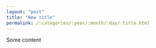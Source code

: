 ```yaml
---
layout: "post"
title: "New title"
permalink: /:categories/:year/:month/:day/:title.html
---
```


Some content